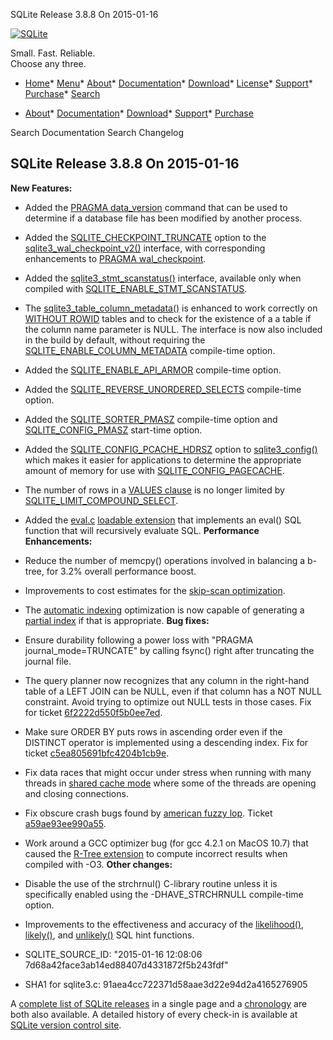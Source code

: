 




SQLite Release 3\.8\.8 On 2015\-01\-16




[![SQLite](../images/sqlite370_banner.gif)](../index.html)


Small. Fast. Reliable.  
Choose any three.


* [Home](../index.html)* [Menu](javascript:void(0))* [About](../about.html)* [Documentation](../docs.html)* [Download](../download.html)* [License](../copyright.html)* [Support](../support.html)* [Purchase](../prosupport.html)* [Search](javascript:void(0))




* [About](../about.html)* [Documentation](../docs.html)* [Download](../download.html)* [Support](../support.html)* [Purchase](../prosupport.html)






Search Documentation
Search Changelog







## SQLite Release 3\.8\.8 On 2015\-01\-16

**New Features:**
- Added the [PRAGMA data\_version](../pragma.html#pragma_data_version) command that can be used to determine if
 a database file has been modified by another process.
- Added the [SQLITE\_CHECKPOINT\_TRUNCATE](../c3ref/c_checkpoint_full.html) option to the
 [sqlite3\_wal\_checkpoint\_v2()](../c3ref/wal_checkpoint_v2.html) interface, with corresponding enhancements
 to [PRAGMA wal\_checkpoint](../pragma.html#pragma_wal_checkpoint).
- Added the [sqlite3\_stmt\_scanstatus()](../c3ref/stmt_scanstatus.html) interface, available only when
 compiled with [SQLITE\_ENABLE\_STMT\_SCANSTATUS](../compile.html#enable_stmt_scanstatus).
- The [sqlite3\_table\_column\_metadata()](../c3ref/table_column_metadata.html) is enhanced to work correctly on
 [WITHOUT ROWID](../withoutrowid.html) tables and to check for the existence of a
 a table if the column name parameter is NULL. The interface is now
 also included in the build by default, without requiring
 the [SQLITE\_ENABLE\_COLUMN\_METADATA](../compile.html#enable_column_metadata) compile\-time option.
- Added the [SQLITE\_ENABLE\_API\_ARMOR](../compile.html#enable_api_armor) compile\-time option.
- Added the [SQLITE\_REVERSE\_UNORDERED\_SELECTS](../compile.html#reverse_unordered_selects) compile\-time option.
- Added the [SQLITE\_SORTER\_PMASZ](../compile.html#sorter_pmasz) compile\-time option and [SQLITE\_CONFIG\_PMASZ](../c3ref/c_config_covering_index_scan.html#sqliteconfigpmasz)
 start\-time option.
- Added the [SQLITE\_CONFIG\_PCACHE\_HDRSZ](../c3ref/c_config_covering_index_scan.html#sqliteconfigpcachehdrsz) option to [sqlite3\_config()](../c3ref/config.html)
 which makes it easier for applications to determine the appropriate
 amount of memory for use with [SQLITE\_CONFIG\_PAGECACHE](../c3ref/c_config_covering_index_scan.html#sqliteconfigpagecache).
- The number of rows in a [VALUES clause](../lang_select.html#values) is no longer limited by
 [SQLITE\_LIMIT\_COMPOUND\_SELECT](../c3ref/c_limit_attached.html#sqlitelimitcompoundselect).
- Added the [eval.c](https://www.sqlite.org/src/artifact/f971962e92ebb8b0)
[loadable extension](../loadext.html) that implements an eval() SQL function that will recursively
 evaluate SQL.
**Performance Enhancements:**
- Reduce the number of memcpy() operations involved in balancing a b\-tree,
 for 3\.2% overall performance boost.
- Improvements to cost estimates for the [skip\-scan optimization](../optoverview.html#skipscan).
- The [automatic indexing](../optoverview.html#autoindex) optimization is now capable of generating
 a [partial index](../partialindex.html) if that is appropriate.
**Bug fixes:**
- Ensure durability following a power loss with
 "PRAGMA journal\_mode\=TRUNCATE" by calling fsync() right after truncating
 the journal file.
- The query planner now recognizes that any column in the right\-hand
 table of a LEFT JOIN can be NULL, even if that column has a NOT NULL
 constraint. Avoid trying to optimize out NULL tests in those cases.
 Fix for ticket
 [6f2222d550f5b0ee7ed](https://www.sqlite.org/src/info/6f2222d550f5b0ee7ed).
- Make sure ORDER BY puts rows in ascending order even if the DISTINCT
 operator is implemented using a descending index. Fix for ticket
 [c5ea805691bfc4204b1cb9e](https://www.sqlite.org/src/info/c5ea805691bfc4204b1cb9e).
- Fix data races that might occur under stress when running with many threads
 in [shared cache mode](../sharedcache.html) where some of the threads are opening and
 closing connections.
- Fix obscure crash bugs found by
 [american fuzzy lop](http://lcamtuf.coredump.cx/afl/). Ticket
 [a59ae93ee990a55](https://www.sqlite.org/src/info/a59ae93ee990a55).
- Work around a GCC optimizer bug (for gcc 4\.2\.1 on MacOS 10\.7\) that caused the
 [R\-Tree extension](../rtree.html) to compute incorrect results when compiled with \-O3\.
**Other changes:**
- Disable the use of the strchrnul() C\-library routine unless it is
 specifically enabled using the \-DHAVE\_STRCHRNULL compile\-time option.
- Improvements to the effectiveness and accuracy of the
 [likelihood()](../lang_corefunc.html#likelihood), [likely()](../lang_corefunc.html#likely), and [unlikely()](../lang_corefunc.html#unlikely) SQL hint functions.

- SQLITE\_SOURCE\_ID: "2015\-01\-16 12:08:06 7d68a42face3ab14ed88407d4331872f5b243fdf"
- SHA1 for sqlite3\.c: 91aea4cc722371d58aae3d22e94d2a4165276905





A [complete list of SQLite releases](../changes.html)
 in a single page and a [chronology](../chronology.html) are both also available.
 A detailed history of every
 check\-in is available at
 [SQLite version control site](https://www.sqlite.org/src/timeline).


